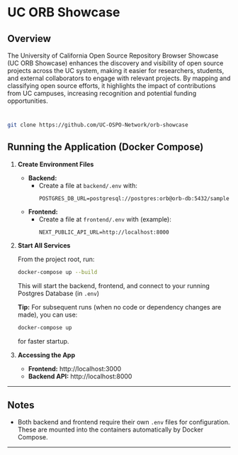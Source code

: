 # UC ORB Showcase

## Overview

The University of California Open Source Repository Browser Showcase (UC ORB Showcase) enhances the discovery and visibility of open source projects across the UC system, making it easier for researchers, students, and external collaborators to engage with relevant projects. By mapping and classifying open source efforts, it highlights the impact of contributions from UC campuses, increasing recognition and potential funding opportunities.

#

```bash
git clone https://github.com/UC-OSPO-Network/orb-showcase
```

## Running the Application (Docker Compose)

1. **Create Environment Files**

   - **Backend:**
     - Create a file at `backend/.env` with:
       ```
       POSTGRES_DB_URL=postgresql://postgres:orb@orb-db:5432/sample
       ```
   - **Frontend:**
     - Create a file at `frontend/.env` with (example):
       ```
       NEXT_PUBLIC_API_URL=http://localhost:8000
       ```
    

2. **Start All Services**

   From the project root, run:
   ```bash
   docker-compose up --build 
   ```
   This will start the backend, frontend, and connect to your running Postgres Database (in `.env`)

   **Tip:** For subsequent runs (when no code or dependency changes are made), you can use:
   ```bash
   docker-compose up
   ```
   for faster startup.

3. **Accessing the App**
   - **Frontend:** http://localhost:3000
   - **Backend API:** http://localhost:8000

---

## Notes
- Both backend and frontend require their own `.env` files for configuration. These are mounted into the containers automatically by Docker Compose.


---


